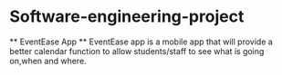 # Software-engineering-project
** EventEase App **
 EventEase app is a mobile app that will provide a better calendar function to allow students/staff to see what is going on,when and where.
